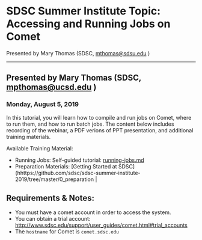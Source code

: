 # SDSC Summer Institute Topic: Accessing and Running Jobs on Comet
Presented by Mary Thomas (SDSC,  <mthomas@sdsu.edu> )
<hr>

## Presented by Mary Thomas (SDSC,  <mpthomas@ucsd.edu> )
### Monday,  August 5, 2019


In this tutorial, you will learn how to compile and run jobs on Comet, where to run them, and how to run batch jobs. The content below includes recording of the webinar, a PDF verions of PPT presentation, and additional training materials. 

<a name="top">Available Training Material:

* Running Jobs: Self-guided tutorial: [running-jobs.md](running-jobs.md)  
* Preparation Materials: [Getting Started at SDSC](hhttps://github.com/sdsc/sdsc-summer-institute-2019/tree/master/0_preparation |


## Requirements & Notes:
* You must have a comet account in order to access the system. 
* You can obtain a trial account:  http://www.sdsc.edu/support/user_guides/comet.html#trial_accounts
* The `hostname` for Comet is `comet.sdsc.edu`
